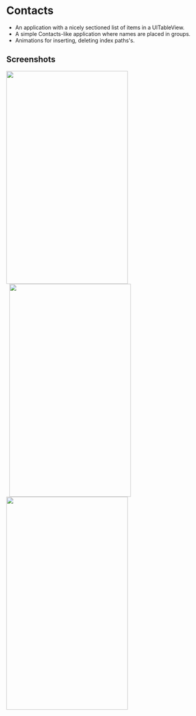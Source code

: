 # Contacts

- An application with a nicely sectioned list of items in a UITableView.
- A simple Contacts-like application where names are placed in groups.
- Animations for inserting, deleting index paths's.


## Screenshots

<img src="https://github.com/vanyaland/ios-demo/blob/master/Contacts/ContactsApp/Resources/Assets/Screenshots/1.png"
width="320" height="560">
<img src="https://github.com/vanyaland/ios-demo/blob/master/Contacts/ContactsApp/Resources/Assets/Screenshots/2.png"
width="320" height="560" hspace="8">
<img src="https://github.com/vanyaland/ios-demo/blob/master/Contacts/ContactsApp/Resources/Assets/Screenshots/3.png"
width="320" height="560">
